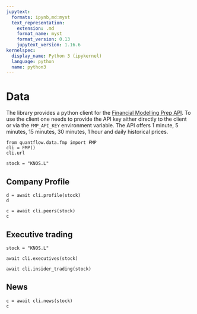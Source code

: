 ```yaml
---
jupytext:
  formats: ipynb,md:myst
  text_representation:
    extension: .md
    format_name: myst
    format_version: 0.13
    jupytext_version: 1.16.6
kernelspec:
  display_name: Python 3 (ipykernel)
  language: python
  name: python3
---
```


# Data

The library provides a python client for the [Financial Modelling Prep API](https://site.financialmodelingprep.com/developer/docs). To use the client one needs to provide the API key aither directly to the client or via the `FMP_API_KEY` environment variable. The API offers 1 minute, 5 minutes, 15 minutes, 30 minutes, 1 hour and daily historical prices.

```{code-cell} ipython3
from quantflow.data.fmp import FMP
cli = FMP()
cli.url
```

```{code-cell} ipython3
stock = "KNOS.L"
```

## Company Profile

```{code-cell} ipython3
d = await cli.profile(stock)
d
```

```{code-cell} ipython3
c = await cli.peers(stock)
c
```

## Executive trading

```{code-cell} ipython3
stock = "KNOS.L"
```

```{code-cell} ipython3
await cli.executives(stock)
```

```{code-cell} ipython3
await cli.insider_trading(stock)
```

## News

```{code-cell} ipython3
c = await cli.news(stock)
c
```
